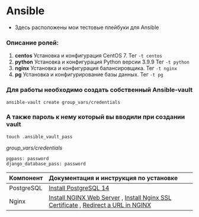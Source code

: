 # Ansible
- Здесь расположены мои тестовые плейбуки для Ansible

### Описание ролей:

1. **centos**   Установка и конфигурация CentOS 7. Тег `-t centos`
2. **python**    Установка и конфигурация Python версии 3.9.9   Тег  `-t python`
2. **nginx**    Установка и конфигурация балансировщика.   Тег  `-t nginx`
3. **pg**   Установка и конфигурирование базы данных. Тег  `-t pg`

### Для работы необходимо создать собственный Ansible-vault

```
ansible-vault create group_vars/credentials
```

### А также пароль к нему который вы вводили при создании vault

```
touch .ansible_vault_pass
```

*group_vars/credentials*
```
pgpass: password
django_database_pass: password

```


| **Компонент**     |                        **Документация и инструкция по установке**             |
| ------------- |:---------------------------------------------------|
| PostgreSQL  | [Install PostgreSQL 14 ](https://computingforgeeks.com/how-to-install-postgresql-14-centos-rhel-7/)      |
| Nginx  | [Install NGINX Web Server](https://tecadmin.net/install-nginx-on-centos/)  , [Install Nginx SSL Certificate](https://tecadmin.net/install-nginx-ssl-certificate/) , [Redirect a URL in NGINX](https://tecadmin.net/how-to-redirect-a-url-in-nginx/)      |
